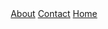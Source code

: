 <html lang="en">
<head>
     <meta charset = "UTF-8">
     <link rel="stylesheet" href="/style.css">
     <title>Bienvenutes</title>
</head>
<body>
  
  <header>
      <a class = ¨link¨ href="/about.html">About</a>
      <a class = ¨link¨ href="/contact.html">Contact</a>
      <a class = ¨link¨ href="/">Home</a>

